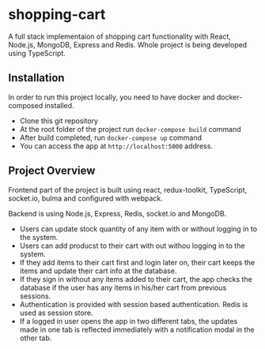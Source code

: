 # shopping-cart

A full stack implementaion of shopping cart functionality with React, Node.js, MongoDB, Express and Redis. Whole project is being developed using TypeScript.

## Installation

In order to run this project locally, you need to have docker and docker-composed installed.

- Clone this git repository
- At the root folder of the project run `docker-compose build` command
- After build completed, run `docker-compose up` command
- You can access the app at `http://localhost:5000` address.

## Project Overview

Frontend part of the project is built using react, redux-toolkit, TypeScript, socket.io, bulma and configured with webpack.

Backend is using Node.js, Express, Redis, socket.io and MongoDB.

- Users can update stock quantity of any item with or without logging in to the system.
- Users can add producst to their cart with out withou logging in to the system.
- If they add items to their cart first and login later on, their cart keeps the items and update their cart info at the database.
- If they sign in without any items added to their cart, the app checks the database if the user has any items in his/her cart from previous sessions.
- Authentication is provided with session based authentication. Redis is used as session store.
- If a logged in user opens the app in two different tabs, the updates made in one tab is reflected immediately with a notification modal in the other tab.
